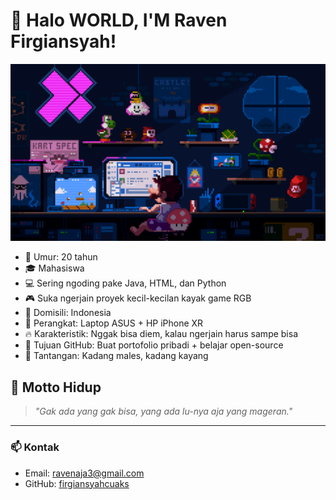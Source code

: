 # 👋 Halo WORLD, I'M Raven Firgiansyah!
![Banner](https://raw.githubusercontent.com/firgiansyahcuaks/firgiansyahcuaks/main/banner.gif)
- 🧠 Umur: 20 tahun  
- 🎓 Mahasiswa  
- 💻 Sering ngoding pake Java, HTML, dan Python  
- 🎮 Suka ngerjain proyek kecil-kecilan kayak game RGB  
- 📍 Domisili: Indonesia  
- 📱 Perangkat: Laptop ASUS + HP iPhone XR  
- 🔥 Karakteristik: Nggak bisa diem, kalau ngerjain harus sampe bisa  
- 🧩 Tujuan GitHub: Buat portofolio pribadi + belajar open-source  
- 🚧 Tantangan: Kadang males, kadang kayang

## 💬 Motto Hidup
> *"Gak ada yang gak bisa, yang ada lu-nya aja yang mageran."*

---

### 📫 Kontak
- Email: ravenaja3@gmail.com
- GitHub: [firgiansyahcuaks](https://github.com/firgiansyahcuaks)
